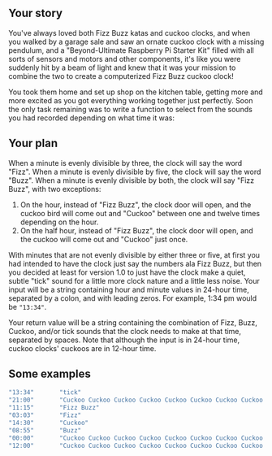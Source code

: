 ## Your story
You've always loved both Fizz Buzz katas and cuckoo clocks, and when you walked by a garage sale and saw an ornate cuckoo clock with a missing pendulum, and a "Beyond-Ultimate Raspberry Pi Starter Kit" filled with all sorts of sensors and motors and other components, it's like you were suddenly hit by a beam of light and knew that it was your mission to combine the two to create a computerized Fizz Buzz cuckoo clock!

You took them home and set up shop on the kitchen table, getting more and more excited as you got everything working together just perfectly. Soon the only task remaining was to write a function to select from the sounds you had recorded depending on what time it was:

## Your plan
When a minute is evenly divisible by three, the clock will say the word "Fizz".
When a minute is evenly divisible by five, the clock will say the word "Buzz".
When a minute is evenly divisible by both, the clock will say "Fizz Buzz", with two exceptions:
1. On the hour, instead of "Fizz Buzz", the clock door will open, and the cuckoo bird will come out and "Cuckoo" between one and twelve times depending on the hour.
1. On the half hour, instead of "Fizz Buzz", the clock door will open, and the cuckoo will come out and "Cuckoo" just once.

With minutes that are not evenly divisible by either three or five, at first you had intended to have the clock just say the numbers ala Fizz Buzz, but then you decided at least for version 1.0 to just have the clock make a quiet, subtle "tick" sound for a little more clock nature and a little less noise.
Your input will be a string containing hour and minute values in 24-hour time, separated by a colon, and with leading zeros. For example, 1:34 pm would be `"13:34"`.

Your return value will be a string containing the combination of Fizz, Buzz, Cuckoo, and/or tick sounds that the clock needs to make at that time, separated by spaces. Note that although the input is in 24-hour time, cuckoo clocks' cuckoos are in 12-hour time.

## Some examples
```javascript
"13:34"       "tick"
"21:00"       "Cuckoo Cuckoo Cuckoo Cuckoo Cuckoo Cuckoo Cuckoo Cuckoo Cuckoo"
"11:15"       "Fizz Buzz"
"03:03"       "Fizz"
"14:30"       "Cuckoo"
"08:55"       "Buzz"
"00:00"       "Cuckoo Cuckoo Cuckoo Cuckoo Cuckoo Cuckoo Cuckoo Cuckoo Cuckoo Cuckoo Cuckoo Cuckoo"
"12:00"       "Cuckoo Cuckoo Cuckoo Cuckoo Cuckoo Cuckoo Cuckoo Cuckoo Cuckoo Cuckoo Cuckoo Cuckoo"
```